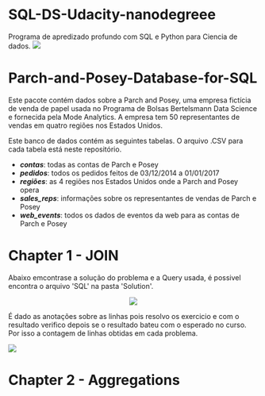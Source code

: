 # SQL-DS-Udacity-nanodegreee
Programa de apredizado profundo com SQL e Python para Ciencia de dados.
<img src="https://user-images.githubusercontent.com/54716441/216498589-f1ada79b-4e05-4029-8493-49135a2d41cd.png"/>
#  Parch-and-Posey-Database-for-SQL
Este pacote contém dados sobre a Parch and Posey, uma empresa fictícia de venda de papel usada no Programa de Bolsas Bertelsmann Data Science e fornecida pela Mode Analytics. A empresa tem 50 representantes de vendas em quatro regiões nos Estados Unidos.

Este banco de dados contém as seguintes tabelas. O arquivo .CSV para cada tabela está neste repositório.
<ul>
  <li><i><b>contas</b></i>: todas as contas de Parch e Posey</li>
  <li><i><b>pedidos</i></b>: todos os pedidos feitos de 03/12/2014 a 01/01/2017</li>
  <li><i><b>regiões</i></b>: as 4 regiões nos Estados Unidos onde a Parch and Posey opera</li>
  <li><i><b>sales_reps</i></b>: informações sobre os representantes de vendas de Parch e Posey</li>
  <li><i><b>web_events</i></b>: todos os dados de eventos da web para as contas de Parch e Posey</li>
</ul>

# Chapter 1 - JOIN
Abaixo emcontrase a solução do problema e a Query usada, é possivel encontra o arquivo 'SQL' na pasta 'Solution'.
<div align="center">
<img src="https://user-images.githubusercontent.com/54716441/216497051-700628e7-aa1b-420a-a6e1-d3c81c24b34b.png"/>
</div>

É dado as anotações sobre as linhas pois resolvo os exercicio e com o resultado verifico depois se o resultado bateu com o esperado no curso.
Por isso a contagem de linhas obtidas em cada problema.

<div align"center">
<img src="https://user-images.githubusercontent.com/54716441/216515063-2d48f84e-303c-4986-970d-adf9f8b9c4ab.png"/>
</div>

# Chapter 2 - Aggregations
